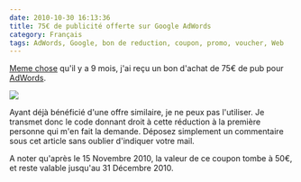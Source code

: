 ```yaml
---
date: 2010-10-30 16:13:36
title: 75€ de publicité offerte sur Google AdWords
category: Français
tags: AdWords, Google, bon de reduction, coupon, promo, voucher, Web
---
```


[Meme
chose](http://kevin.deldycke.com/2010/02/google-adwords-bon-reduction-75-euros-offert/)
qu'il y a 9 mois, j'ai reçu un bon d'achat de 75€ de pub pour
[AdWords](https://adwords.google.com).

![](/uploads/2010/coupon.png)

Ayant déjà bénéficié d'une offre similaire, je ne peux pas l'utiliser. Je
transmet donc le code donnant droit à cette réduction à la première personne
qui m'en fait la demande. Déposez simplement un commentaire sous cet article
sans oublier d'indiquer votre mail.

A noter qu'après le 15 Novembre 2010, la valeur de ce coupon tombe à 50€, et
reste valable jusqu'au 31 Décembre 2010.

